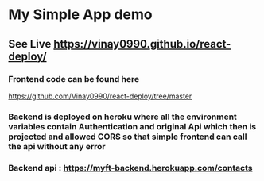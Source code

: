 # My Simple App demo

## See Live https://vinay0990.github.io/react-deploy/

### Frontend code can be found here

https://github.com/Vinay0990/react-deploy/tree/master

### Backend is deployed on heroku where all the environment variables contain Authentication and original Api which then is projected and allowed CORS so that simple frontend can call the api without any error

### Backend api : https://myft-backend.herokuapp.com/contacts
